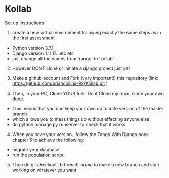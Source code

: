 # Kollab

Set up instructions

1) create a new virtual environment following exactly the same steps as in the first assessment
* Python version 3.7.1  
* Django version 1.11.17...etc etc
* just change all the names from 'rango' to 'kollab'

2) However DONT clone or initiate a django project just yet

3) Make a github account and Fork (very important!) this repository (link: https://github.com/briancollins-92/Kollab.git )

3) Then, in your PC, Clone YOUR fork. Dont Clone my repo, clone your own dude.
* This means that you can keep your own up to date version of the master branch
* which allows you to mess things up without effecting anyone else
* do python manage.py runserver to check that it works

4) When you have your version...follow the Tango With Django book chapter 5 to achieve the following:
* migrate your database
* run the population script

5) Then do git checkout -b _branch-name_ to make a new branch and start working on whatever you want
